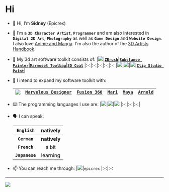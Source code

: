 # Hi
- 👋 Hi, I’m **Sidney** (Epicrex)
- 💜 I’m a **`3D Character Artist`**, **`Programmer`** and am also interested in **`Digital 2D Art`**, **`Photography`** as well as **`Game Design`** and **`Website Design`**. I also love [Anime and Manga](https://myanimelist.net/profile/SidneyEliot). I'm also the author of the [3D Artists Handbook](https://github.com/Epicrex/3d-artists-handbook/wiki).
- 🧰 My 3d art software toolkit consists of:
    |<a href="https://www.blender.org/features/"><img src="https://img.shields.io/static/v1?style=for-the-badge&message=Blender&color=F5792A&logo=Blender&logoColor=FFFFFF&label="/></a>|[**`ZBrush`**](https://pixologic.com/)|[**`Substance Painter`**](https://www.adobe.com/products/substance3d-painter.html)|[**`Marmoset Toolbag`**](https://marmoset.co/toolbag/)|[**`3D Coat`**](https://3dcoat.com/)
    |:-:|:-:|:-:|:-:|:-:
    |<a href="https://www.unrealengine.com/en-US/features"><img src="https://img.shields.io/static/v1?style=for-the-badge&message=Unreal+Engine&color=0E1128&logo=Unreal+Engine&logoColor=FFFFFF&label="/></a>|<a href="https://unity.com/"><img src="https://img.shields.io/static/v1?style=for-the-badge&message=Unity&color=222222&logo=Unity&logoColor=FFFFFF&label="/></a>|<a href="https://www.adobe.com/products/photoshop.html"><img src="https://img.shields.io/static/v1?style=for-the-badge&message=Adobe+Photoshop&color=31A8FF&logo=Adobe+Photoshop&logoColor=FFFFFF&label="/></a>|[**`Clip Studio Paint`**](https://www.clipstudio.net/)|

- 🧰 I intend to expand my software toolkit with:

    |<a href="https://www.cryengine.com/"><img src="https://img.shields.io/static/v1?style=for-the-badge&message=CRYENGINE&color=000000&logo=CRYENGINE&logoColor=FFFFFF&label="/></a>|[**`Marvelous Designer`**](https://www.marvelousdesigner.com/)|[**`Fusion 360`**](https://www.autodesk.com/products/fusion-360)|[**`Mari`**](https://www.foundry.com/products/mari)|[**`Maya`**](https://www.autodesk.com/products/maya)|[**`Arnold`**](https://arnoldrenderer.com/)
    |:-:|:-:|:-:|:-:|:-:|:-:
    

- ⌨️ The programming languages I use are:
  |<a href="https://www.python.org/"><img src="https://img.shields.io/badge/python-3670A0?style=for-the-badge&logo=python&logoColor=ffdd54"/></a>|<a href="https://www.java.com/en/"><img src="https://img.shields.io/badge/java-%23ED8B00.svg?style=for-the-badge&logo=java&logoColor=white"/></a>|<a href="https://learn.microsoft.com/en-us/dotnet/csharp/"><img src="https://img.shields.io/badge/c%23-%23239120.svg?style=for-the-badge&logo=c-sharp&logoColor=white"/></a>
  |:-:|:-:|:-:|
  
- 🗣️ I can speak:

    |**`English`**|**natively**
    |:-:|:-:
    |**`German`**|**natively**
    |**`French`**|a bit
    |**`Japanese`**|learning

- 📫 You can reach me through:
    |<a href="https://discord.com/"><img src="https://img.shields.io/static/v1?style=for-the-badge&message=Discord&color=5865F2&logo=Discord&logoColor=FFFFFF&label="/></a>|`epicrex`
    |:-:|:-:

 ---       
    
<a href="https://open.spotify.com/user/t7ym2qcd6hh1l1clqey6soo5b?si=4726a1f73537412b"><img src="https://img.shields.io/static/v1?style=for-the-badge&message=Spotify&color=1DB954&logo=Spotify&logoColor=FFFFFF&label="/>    
<!---
Epicrex/Epicrex is a ✨ special ✨ repository because its `README.md` (this file) appears on your GitHub profile.
You can click the Preview link to take a look at your changes.
--->
